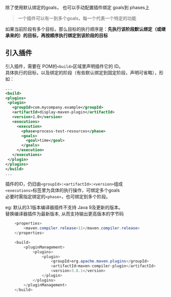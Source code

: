 
除了使用默认绑定的goals， 也可以手动配置插件绑定 goals到 phases上  

> 一个插件可以有一到多个goals，每一个代表一个特定的功能  

如果当前阶段有多个目标，那么目标的执行顺序是：**先执行该阶段默认绑定（或继承来的）的目标，再按顺序执行绑定到该阶段的目标**

## 引入插件
引入插件，需要在 POM的`<build>`区域里声明插件它的 ID。  
具体执行的目标，以及绑定的阶段（有些默认绑定到固定阶段，声明可省略），形如：  
```xml
...
<build>
<plugins>
 <plugin>
   <groupId>com.mycompany.example</groupId>
   <artifactId>display-maven-plugin</artifactId>
   <version>1.0</version>
   <executions>
     <execution>
       <phase>process-test-resources</phase>
       <goals>
         <goal>time</goal>
       </goals>
     </execution>
   </executions>
 </plugin>
</plugins>
</build>
...
```
插件的ID，仍旧由`<groupId>:<artifactId>:<version>`组成  
`<executions>`标签里为具体的执行操作，可绑定多个goals  
必要时需指定绑定的`<phase>`，也可绑定到多个阶段。  

eg: 默认的3.1版本编译器插件不支持 Java 9及更新的版本。  
替换编译器插件为最新版本, 从而支持输出更高版本的字节码
```java
    <properties>
        <maven.compiler.release>11</maven.compiler.release>
    </properties>
 
    <build>
        <pluginManagement>
            <plugins>
                <plugin>
                    <groupId>org.apache.maven.plugins</groupId>
                    <artifactId>maven-compiler-plugin</artifactId>
                    <version>3.8.1</version>
                </plugin>
            </plugins>
        </pluginManagement>
    </build>
```
